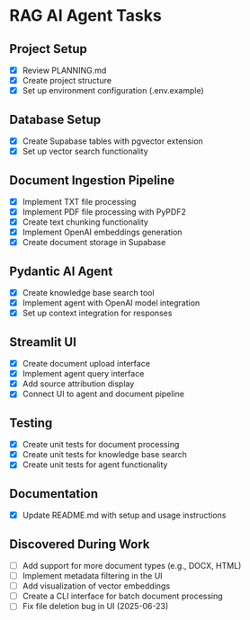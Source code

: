 # RAG AI Agent Tasks

## Project Setup
- [x] Review PLANNING.md
- [x] Create project structure
- [x] Set up environment configuration (.env.example)

## Database Setup
- [x] Create Supabase tables with pgvector extension
- [x] Set up vector search functionality

## Document Ingestion Pipeline
- [x] Implement TXT file processing
- [x] Implement PDF file processing with PyPDF2
- [x] Create text chunking functionality
- [x] Implement OpenAI embeddings generation
- [x] Create document storage in Supabase

## Pydantic AI Agent
- [x] Create knowledge base search tool
- [x] Implement agent with OpenAI model integration
- [x] Set up context integration for responses

## Streamlit UI
- [x] Create document upload interface
- [x] Implement agent query interface
- [x] Add source attribution display
- [x] Connect UI to agent and document pipeline

## Testing
- [x] Create unit tests for document processing
- [x] Create unit tests for knowledge base search
- [x] Create unit tests for agent functionality

## Documentation
- [x] Update README.md with setup and usage instructions

## Discovered During Work
- [ ] Add support for more document types (e.g., DOCX, HTML)
- [ ] Implement metadata filtering in the UI
- [ ] Add visualization of vector embeddings
- [ ] Create a CLI interface for batch document processing
- [ ] Fix file deletion bug in UI (2025-06-23)

